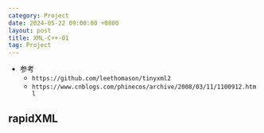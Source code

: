```yaml
---
category: Project
date: 2024-05-22 09:00:00 +0800
layout: post
title: XML-C++-01
tag: Project
---
```


+ 参考
  + `https://github.com/leethomason/tinyxml2`
  + `https://www.cnblogs.com/phinecos/archive/2008/03/11/1100912.html`

## rapidXML